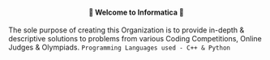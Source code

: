 #### <div align="center"> 🎊 Welcome to Informatica 🎊

The sole purpose of creating this Organization is to provide in-depth & descriptive solutions to problems from various Coding Competitions, Online Judges & Olympiads. `Programming Languages used - C++ & Python`
